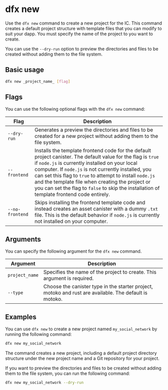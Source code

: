 # dfx new

Use the `dfx new` command to create a new project for the IC. This command creates a default project structure with template files that you can modify to suit your dapp. You must specify the name of the project to you want to create.

You can use the `--dry-run` option to preview the directories and files to be created without adding them to the file system.

## Basic usage

``` bash
dfx new _project_name_ [flag]
```

## Flags

You can use the following optional flags with the `dfx new` command:

| Flag              | Description                                                                                                                                                                                                                                                                                                                                                                                                                         |
|-------------------|-------------------------------------------------------------------------------------------------------------------------------------------------------------------------------------------------------------------------------------------------------------------------------------------------------------------------------------------------------------------------------------------------------------------------------------|
| `--dry-run`       | Generates a preview the directories and files to be created for a new project without adding them to the file system.                                                                                                                                                                                                                                                                                                               |
| `--frontend`      | Installs the template frontend code for the default project canister. The default value for the flag is `true` if `node.js` is currently installed on your local computer. If `node.js` is not currently installed, you can set this flag to `true` to attempt to install `node.js` and the template file when creating the project or you can set the flag to `false` to skip the installation of template frontend code entirely. |                                                                                                                                                                                                                                                                                    |
| `--no-frontend`      | Skips installing the frontend template code and instead creates an asset canister with a dummy `.txt` file. This is the default behavior if `node.js` is currently not installed on your computer. |

## Arguments

You can specify the following argument for the `dfx new` command.

| Argument       | Description                                                             |
|----------------|-------------------------------------------------------------------------|
| `project_name` | Specifies the name of the project to create. This argument is required. |
| `--type`       | Choose the canister type in the starter project, motoko and rust are available. The default is motoko. |

## Examples

You can use `dfx new` to create a new project named `my_social_network` by running the following command:

``` bash
dfx new my_social_network
```

The command creates a new project, including a default project directory structure under the new project name and a Git repository for your project.

If you want to preview the directories and files to be created without adding them to the file system, you can run the following command:

``` bash
dfx new my_social_network --dry-run
```
